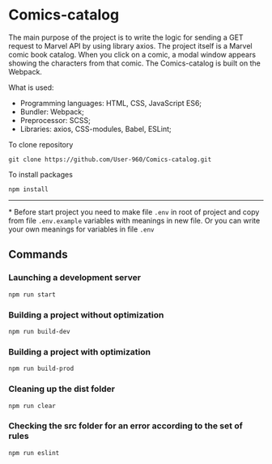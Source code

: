 # Comics-catalog

The main purpose of the project is to write the logic for sending a GET request to Marvel API by using library axios. The project itself is a Marvel comic book catalog. When you click on a comic, a modal window appears showing the characters from that comic.
The Comics-catalog is built on the Webpack.

What is used:

- Programming languages: HTML, CSS, JavaScript ES6;
- Bundler: Webpack;
- Preprocessor: SCSS;
- Libraries: axios, CSS-modules, Babel, ESLint;

To clone repository

```shell
git clone https://github.com/User-960/Comics-catalog.git
```

To install packages

```shell
npm install
```

---

\* Before start project you need to make file `.env` in root of project and copy from file `.env.example` variables with meanings in new file. Or you can write your own meanings for variables in file `.env`

## Commands

### Launching a development server

```shell
npm run start
```

### Building a project without optimization

```shell
npm run build-dev
```

### Building a project with optimization

```shell
npm run build-prod
```

### Cleaning up the dist folder

```shell
npm run clear
```

### Checking the src folder for an error according to the set of rules

```shell
npm run eslint
```
